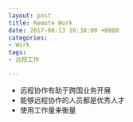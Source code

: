 ```yaml
---
layout: post
title: Remote Work
date: 2017-08-13 16:38:00 +0800
categories:
- Work
tags:
- 远程工作

---
```


- 远程协作有助于跨国业务开展
- 能够远程协作的人员都是优秀人才
- 使用工作量来衡量